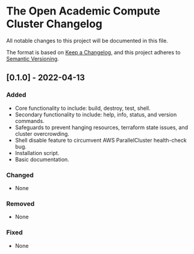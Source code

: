 # The Open Academic Compute Cluster Changelog
All notable changes to this project will be documented in this file.

The format is based on [Keep a Changelog](https://keepachangelog.com/en/1.0.0/),
and this project adheres to [Semantic Versioning](https://semver.org/spec/v2.0.0.html).

## [0.1.0] - 2022-04-13
### Added
- Core functionality to include: build, destroy, test, shell.
- Secondary functionality to include: help, info, status, and version commands.
- Safeguards to prevent hanging resources, terraform state issues, and cluster overcrowding.
- Shell disable feature to circumvent AWS ParallelCluster health-check bug. 
- Installation script.
- Basic documentation.

### Changed
- None

### Removed
- None

### Fixed
- None
